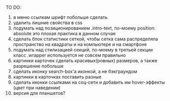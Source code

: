 TO DO:
1. в меню ссылкам шрифт побольше сделать
2. удалить лишние свойства в css
3. подумать над позиционированием .intro-text, по-моему position: absolute это плохая практика в данном случае
4. сделать блок статистики сеткой, чтобы сетка сама распределяла пространство на квадраты и на компьютере и на смартфоне
5. подумать над стилизацией секций, по-моему в третьей секции класс .wrapper используется не совсем правильно
6. картинки карточек сделать красивых(ровных) размеров, а также разрешение побольше
7. сделать иконку search-box'a иконкой, а не бэкграундом
8. картинки в карточках поставить разные
9. сделать иконки ссылками на соц-сети и добавить им hover-эффекты (цвет при наведении)
10. версия для планшетов?